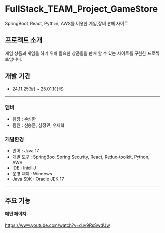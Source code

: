 # FullStack_TEAM_Project_GameStore

SpringBoot, React, Python, AWS를 이용한 게임,장비 판매 사이트

## 프로젝트 소개
게임 상품과 게임을 하기 위해 필요한 상품들을 판매 할 수 있는 사이트를 구현한 프로젝트입니다.

## 개발 기간

- 24.11.25(월) ~ 25.01.10(금)

---
### 맴버
- 팀장 : 손성한
- 팀원 : 신승훈, 심정민, 유재혁

### 개발환경
- 언어 : Java 17
- 개발 도구 : SpringBoot Spring Security, React, Redux-toolkit, Python, AWS
- IDE : IntelliJ
- 운영 체제 : Windows
- Java SDK : Oracle JDK 17

---
## 주요 기능

#### 메인 페이지


https://www.youtube.com/watch?v=duv9RsSwdUw
